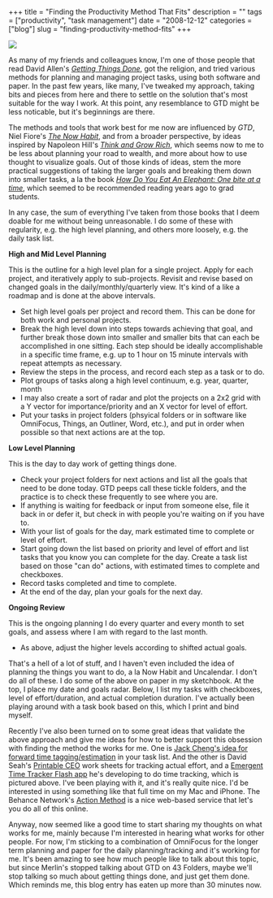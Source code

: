 +++
title = "Finding the Productivity Method That Fits"
description = ""
tags = ["productivity", "task management"]
date = "2008-12-12"
categories = ["blog"]
slug = "finding-productivity-method-fits"
+++



  <div class="notebook-screenshot"><img src="//konigi.com/media/notebook/printable-ceo-task-timer.jpg" class="notebook-image" /></div><p>As many of my friends and colleagues know, I'm one of those people that read David Allen's <em><a href="http://en.wikipedia.org/wiki/Getting_Things_Done">Getting Things Done</a></em>, got the religion, and tried various methods for planning and managing project tasks, using both software and paper. In the past few years, like many, I've tweaked my approach, taking bits and pieces from here and there to settle on the solution that's most suitable for the way I work. At this point, any resemblance to GTD might be less noticable, but it's beginnings are there. </p>
<p>The methods and tools that work best for me now are influenced by <em>GTD</em>, Niel Fiore's <em><a href="http://www.amazon.com/Now-Habit-Overcoming-Procrastination-Guilt-Free/dp/0874775043">The Now Habit</a></em>, and from a broader perspective, by ideas inspired by Napoleon Hill's <em><a href="http://en.wikipedia.org/wiki/Think_and_Grow_Rich">Think and Grow Rich</a></em>, which seems now to me to be less about planning your road to wealth, and more about how to use thought to visualize goals. Out of those kinds of ideas, stem the more practical suggestions of taking the larger goals and breaking them down into smaller tasks, a la the book <em><a href="http://ezinearticles.com/?How-Do-You-Eat-An-Elephant?&amp;id=945215">How Do You Eat An Elephant: One bite at a time</a></em>, which seemed to be recommended reading years ago to grad students.</p>
<p>In any case, the sum of everything I've taken from those books that I deem doable for me without being unreasonable. I do some of these with regularity, e.g. the high level planning, and others more loosely, e.g. the daily task list.</p>
<p><strong>High and Mid Level Planning</strong></p>
<p>This is the outline for a high level plan for a single project. Apply for each project, and iteratively apply to sub-projects. Revisit and revise based on changed goals in the daily/monthly/quarterly view. It's kind of a like a roadmap and is done at the above intervals.</p>
<ul>
<li>Set high level goals per project and record them. This can be done for both work and personal projects.</li>
<li>Break the high level down into steps towards achieving that goal, and further break those down into smaller and smaller bits that can each be accomplished in one sitting. Each step should be ideally accomplishable in a specific time frame, e.g. up to 1 hour on 15 minute intervals with repeat attempts as necessary.</li>
<li>Review the steps in the process, and record each step as a task or to do.</li>
<li>Plot groups of tasks along a high level continuum, e.g. year, quarter, month</li>
<li>I may also create a sort of radar and plot the projects on a 2x2 grid with a Y vector for importance/priority and an X vector for level of effort.</li>
<li>Put your tasks in project folders (phsyical folders or in software like OmniFocus, Things, an Outliner, Word, etc.), and put in order when possible so that next actions are at the top.</li>
</ul>
<p><strong>Low Level Planning</strong></p>
<p>This is the day to day work of getting things done. </p>
<ul>
<li>Check your project folders for next actions and list all the goals that need to be done today. GTD peeps call these tickle folders, and the practice is to check these frequently to see where you are.</li>
<li>If anything is waiting for feedback or input from someone else, file it back in or defer it, but check in with people you're waiting on if you have to.</li>
<li>With your list of goals for the day, mark estimated time to complete or level of effort.</li>
<li>Start going down the list based on priority and level of effort and list tasks that you know you can complete for the day. Create a task list based on those "can do" actions, with estimated times to complete and checkboxes.</li>
<li>Record tasks completed and time to complete.</li>
<li>At the end of the day, plan your goals for the next day.</li>
</ul>
<p><strong>Ongoing Review</strong></p>
<p>This is the ongoing planning I do every quarter and every month to set goals, and assess where I am with regard to the last month.</p>
<ul>
<li>As above, adjust the higher levels according to shifted actual goals.</li>
</ul>
<p>That's a hell of a lot of stuff, and I haven't even included the idea of planning the things you want to do, a la Now Habit and Uncalendar. I don't do all of these. I do some of the above on paper in my sketchbook. At the top, I place my date and goals radar. Below, I list my tasks with checkboxes, level of effort/duration, and actual completion duration. I've actually been playing around with a task book based on this, which I print and bind myself.</p>
<p>Recently I've also been turned on to some great ideas that validate the above approach and give me ideas for how to better support this obsession with finding the method the works for me. One is <a href="http://www.jackcheng.com/time-on-your-side">Jack Cheng's idea for forward time tagging/estimation</a> in your task list. And the other is David Seah's <a href="http://davidseah.com/blog/the-printable-ceo/">Printable CEO</a> work sheets for tracking actual effort, and a <a href="http://davidseah.com/tools/ett/alpha/">Emergent Time Tracker Flash app</a> he's developing to do time tracking, which is pictured above. I've been playing with it, and it's really quite nice. I'd be interested in using something like that full time on my Mac and iPhone. The Behance Network's <a href="http://www.actionmethod.com/">Action Method</a> is a nice web-based service that let's you do all of this online.</p>
<p>Anyway, now seemed like a good time to start sharing my thoughts on what works for me, mainly because I'm interested in hearing what works for other people. For now, I'm sticking to a combination of OmniFocus for the longer term planning and paper for the daily planning/tracking and it's working for me. It's been amazing to see how much people like to talk about this topic, but since Merlin's stopped talking about GTD on 43 Folders, maybe we'll stop talking so much about getting things done, and just get them done. Which reminds me, this blog entry has eaten up more than 30 minutes now.</p>
    
  
